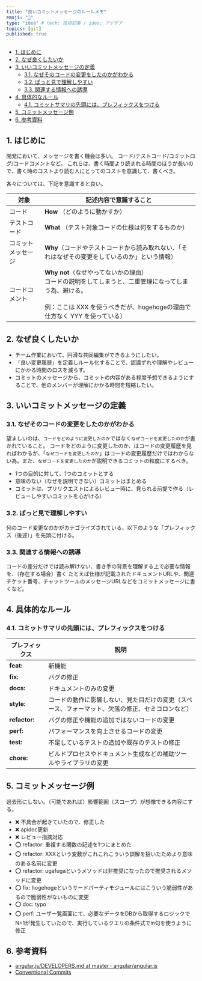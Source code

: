 ```yaml
---
title: "良いコミットメッセージのルールメモ"
emoji: "🌟"
type: "idea" # tech: 技術記事 / idea: アイデア
topics: [git]
published: true
---
```


- [1. はじめに](#1-はじめに)
- [2. なぜ良くしたいか](#2-なぜ良くしたいか)
- [3. いいコミットメッセージの定義](#3-いいコミットメッセージの定義)
  - [3.1. なぜそのコードの変更をしたのかがわかる](#31-なぜそのコードの変更をしたのかがわかる)
  - [3.2. ぱっと見で理解しやすい](#32-ぱっと見で理解しやすい)
  - [3.3. 関連する情報への誘導](#33-関連する情報への誘導)
- [4. 具体的なルール](#4-具体的なルール)
  - [4.1. コミットサマリの先頭には、プレフィックスをつける](#41-コミットサマリの先頭にはプレフィックスをつける)
- [5. コミットメッセージ例](#5-コミットメッセージ例)
- [6. 参考資料](#6-参考資料)

## 1. はじめに

開発において、メッセージを書く機会は多い。
コード/テストコード/コミットログ/コードコメントなど。
これらは、書く時間より読まれる時間のほうが長いので、書く時のコストより読む人にとってのコストを意識して、書くべき。

各々については、下記を意識すると良い。

| 対象               | 記述内容で意識すること                                                                                                                                                                        |
| ------------------ | --------------------------------------------------------------------------------------------------------------------------------------------------------------------------------------------- |
| コード             | **How** （どのように動かすか）                                                                                                                                                                |
| テストコード       | **What** （テスト対象コードの仕様は何をするものか）                                                                                                                                           |
| コミットメッセージ | **Why**（コードやテストコードから読み取れない、「それはなぜその変更をしているのか」という情報）                                                                                               |
| コードコメント     | **Why not**（なぜやってないかの理由） <br/>コードの説明をしてしまうと、二重管理になってしまう為、避ける。<br/><br/>例：ここは XXX を使うべきだが、hogehogeの理由で仕方なく YYY を使っている） |

## 2. なぜ良くしたいか

- チーム作業において、円滑な共同編集ができるようにしたい。
- 「良い変更履歴」を定義しルール化することで、認識ずれや理解やレビューにかかる時間のロスを減らす。
- コミットのメッセージから、コミットの内容がある程度予想できるようにすることで、他のメンバーが理解にかかる時間を短縮したい。

## 3. いいコミットメッセージの定義

### 3.1. なぜそのコードの変更をしたのかがわかる

望ましいのは、`コードをどのように変更したのか`ではなく`なぜコードを変更したのか`が書かれていること。
コードをどのように変更したのか、はコードの変更履歴を見ればわかるが、「`なぜコードを変更したのか`」はコードの変更履歴だけではわからない為。また、`なぜコードを変更したのか`が説明できるコミットの粒度にするべき。

- 1つの目的に対して、1つのコミットとする
- 意味のない（なぜを説明できない）コミットはまとめる
- コミットは、プリリクエストによるレビュー時に、見られる前提で作る（レビューしやすいコミットを心がける）

### 3.2. ぱっと見で理解しやすい

何のコード変更なのかがカテゴライズされている、以下のような「プレフィックス（後述）」を先頭に付ける。

### 3.3. 関連する情報への誘導

コードの差分だけでは読み解けない、書き手の背景を理解する上で必要な情報を、（存在する場合）書く
たとえば仕様が記載されたドキュメントURLや、関連チケット番号、チャットツールのメッセージURLなどをコミットメッセージに書くなど。

## 4. 具体的なルール

### 4.1. コミットサマリの先頭には、プレフィックスをつける

| プレフィックス | 説明                                                                                             |
| -------------- | ------------------------------------------------------------------------------------------------ |
| **feat:**      | 新機能                                                                                           |
| **fix:**       | バグの修正                                                                                       |
| **docs:**      | ドキュメントのみの変更                                                                           |
| **style:**     | コードの動作に影響しない、見た目だけの変更（スペース、フォーマット、欠落の修正、セミコロンなど） |
| **refactor:**  | バグの修正や機能の追加ではないコードの変更                                                       |
| **perf:**      | パフォーマンスを向上させるコードの変更                                                           |
| **test:**      | 不足しているテストの追加や既存のテストの修正                                                     |
| **chore:**     | ビルドプロセスやドキュメント生成などの補助ツールやライブラリの変更                               |

## 5. コミットメッセージ例

過去形にしない。（可能であれば）影響範囲（スコープ）が想像できる内容にする。

- ❌ 不具合が起きていたので、修正した
- ❌ apidoc更新
- ❌ レビュー指摘対応
- ⭕️ refactor: 重複する関数の記述を1つにまとめた
- ⭕️ refactor: XXXという変数がこれこれこういう誤解を招いたためより意味のある名前に変更
- ⭕️ refactor: ugafugaというメソッドは非推奨になったので推奨されるメソッドに変更
- ⭕️ fix: hogehogeというサードパーティモジュールにはこういう脆弱性があるので脆弱性がないものに変更
- ⭕️ doc: typo
- ⭕️ perf: ユーザ一覧画面にて、必要なデータをDBから取得するロジックでN+1が発生していたので、実行しているクエリの条件式でin句を使うように修正

## 6. 参考資料

- [angular.js/DEVELOPERS.md at master · angular/angular.js](https://github.com/angular/angular.js/blob/master/DEVELOPERS.md#-git-commit-guidelines)
- [Conventional Commits](https://www.conventionalcommits.org/en/v1.0.0/#summary)
